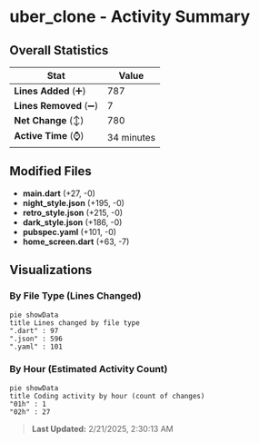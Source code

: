 # uber_clone - Activity Summary 

## Overall Statistics

| Stat                   | Value                                                             |
| ---------------------- | ----------------------------------------------------------------- |
| **Lines Added** (➕)   | 787                                          |
| **Lines Removed** (➖) | 7                                        |
| **Net Change** (↕)    | 780                |
| **Active Time** (⌚)   | 34 minutes |


## Modified Files
- **main.dart** (+27, -0)
- **night_style.json** (+195, -0)
- **retro_style.json** (+215, -0)
- **dark_style.json** (+186, -0)
- **pubspec.yaml** (+101, -0)
- **home_screen.dart** (+63, -7)

## Visualizations

### By File Type (Lines Changed)

```mermaid
pie showData
title Lines changed by file type
".dart" : 97
".json" : 596
".yaml" : 101
```

### By Hour (Estimated Activity Count)

```mermaid
pie showData
title Coding activity by hour (count of changes)
"01h" : 1
"02h" : 27
```


> **Last Updated:** 2/21/2025, 2:30:13 AM
